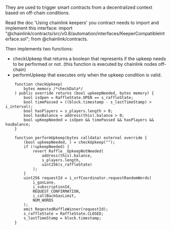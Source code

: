 They are used to trigger smart contracts from a decentralized context based on off-chain conditions.

Read the doc 'Using chainlink keepers'
you contract needs to import and implement this interface:
import "@chainlink/contracts/src/v0.8/automation/interfaces/KeeperCompatibleInterface.sol";
from @chainlink/contracts.

Then implements two functions:
- checkUpkeep that returns a boolean that represents if the upkeep needs to be performed or not. (this function is executed by chainlink nodes off-chain)
- performUpkeep that executes only when the upkeep condition is valid.

```solidity
    function checkUpkeep(
        bytes memory /*checkData*/
    ) public override returns (bool upkeepNeeded, bytes memory) {
        bool isOpen = RaffleState.OPEN == s_raffleState;
        bool timePassed = ((block.timestamp - s_lastTimeStamp) > i_interval);
        bool hasPlayers = s_players.length > 0;
        bool hasBalance = address(this).balance > 0;
        bool upKeepNeeded = isOpen && timePassed && hasPlayers && hasBalance;
    }
```

```solidity
    function performUpkeep(bytes calldata) external override {
        (bool upkeepNeeded, ) = checkUpkeep("");
        if (!upkeepNeeded) {
            revert Raffle__UpkeepNotNeeded(
                address(this).balance,
                s_players.length,
                uint256(s_raffleState)
            );
        }
        uint256 requestId = i_vrfCoordinator.requestRandomWords(
            i_gasLane,
            i_subscriptionId,
            REQUEST_CONFIRMATION,
            i_callBackGasLimit,
            NUM_WORDS
        );
        emit ReqestedRaffleWinner(requestId);
        s_raffleState = RaffleState.CLOSED;
        s_lastTimeStamp = block.timestamp;
    }
```
